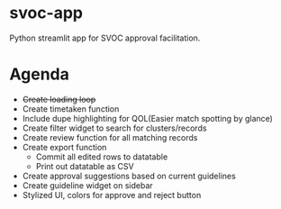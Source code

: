 # svoc-app
Python streamlit app for SVOC approval facilitation. 

# Agenda
* ~~Create loading loop~~
* Create timetaken function
* Include dupe highlighting for QOL(Easier match spotting by glance)
* Create filter widget to search for clusters/records
* Create review function for all matching records
* Create export function
    * Commit all edited rows to datatable
    * Print out datatable as CSV
* Create approval suggestions based on current guidelines
* Create guideline widget on sidebar
* Stylized UI, colors for approve and reject button